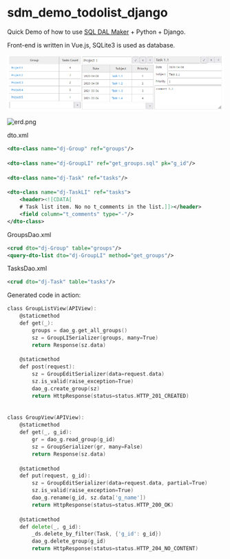 # sdm_demo_todolist_django
Quick Demo of how to use [SQL DAL Maker](https://github.com/panedrone/sqldalmaker) + Python + Django.

Front-end is written in Vue.js, SQLite3 is used as database.

![demo-go.png](demo-go.png)

![erd.png](erd.png)

dto.xml
```xml
<dto-class name="dj-Group" ref="groups"/>

<dto-class name="dj-GroupLI" ref="get_groups.sql" pk="g_id"/>

<dto-class name="dj-Task" ref="tasks"/>

<dto-class name="dj-TaskLI" ref="tasks">
    <header><![CDATA[
    # Task list item. No no t_comments in the list.]]></header>
    <field column="t_comments" type="-"/>
</dto-class>
```
GroupsDao.xml
```xml
<crud dto="dj-Group" table="groups"/>
<query-dto-list dto="dj-GroupLI" method="get_groups"/>
```
TasksDao.xml
```xml
<crud dto="dj-Task" table="tasks"/>
```
Generated code in action:
```go
class GroupListView(APIView):
    @staticmethod
    def get(_):
        groups = dao_g.get_all_groups()
        sz = GroupLISerializer(groups, many=True)
        return Response(sz.data)
    
    @staticmethod
    def post(request):
        sz = GroupEditSerializer(data=request.data)
        sz.is_valid(raise_exception=True)
        dao_g.create_group(sz)
        return HttpResponse(status=status.HTTP_201_CREATED)


class GroupView(APIView):
    @staticmethod
    def get(_, g_id):
        gr = dao_g.read_group(g_id)
        sz = GroupSerializer(gr, many=False)
        return Response(sz.data)
    
    @staticmethod
    def put(request, g_id):
        sz = GroupEditSerializer(data=request.data, partial=True)
        sz.is_valid(raise_exception=True)
        dao_g.rename(g_id, sz.data['g_name'])
        return HttpResponse(status=status.HTTP_200_OK)
    
    @staticmethod
    def delete(_, g_id):
        _ds.delete_by_filter(Task, {'g_id': g_id})
        dao_g.delete_group(g_id)
        return HttpResponse(status=status.HTTP_204_NO_CONTENT)
```